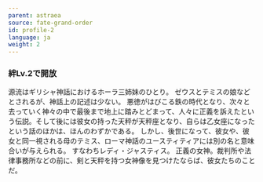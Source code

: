 ```yaml
---
parent: astraea
source: fate-grand-order
id: profile-2
language: ja
weight: 2
---
```


### 絆Lv.2で開放

源流はギリシャ神話におけるホーラ三姉妹のひとり。
ゼウスとテミスの娘などとされるが、神話上の記述は少ない。
悪徳がはびこる鉄の時代となり、次々と去っていく神々の中で最後まで地上に踏みとどまって、人々に正義を訴えたという伝説。そして後には彼女の持った天秤が天秤座となり、自らは乙女座になったという話のほかは、ほんのわずかである。
しかし、後世になって、彼女や、彼女と同一視される母のテミス、ローマ神話のユースティティアには別の名と意味合いが与えられる。
すなわちレディ・ジャスティス。
正義の女神。裁判所や法律事務所などの前に、剣と天秤を持つ女神像を見つけたならば、彼女たちのことだ。
